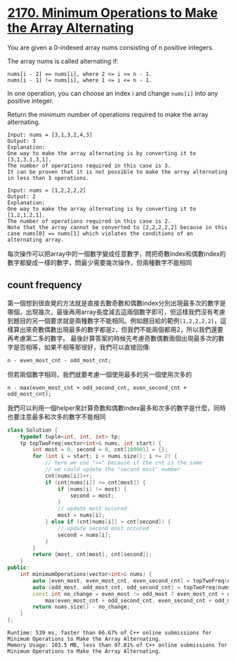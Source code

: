 # [2170. Minimum Operations to Make the Array Alternating](https://leetcode.com/problems/minimum-operations-to-make-the-array-alternating)

You are given a 0-indexed array nums consisting of n positive integers.

The array nums is called alternating if:

```
nums[i - 2] == nums[i], where 2 <= i <= n - 1.
nums[i - 1] != nums[i], where 1 <= i <= n - 1.
```
In one operation, you can choose an index i and change `nums[i]` into any positive integer.

Return the minimum number of operations required to make the array alternating.

```
Input: nums = [3,1,3,2,4,3]
Output: 3
Explanation:
One way to make the array alternating is by converting it to [3,1,3,1,3,1].
The number of operations required in this case is 3.
It can be proven that it is not possible to make the array alternating in less than 3 operations. 
```

```
Input: nums = [1,2,2,2,2]
Output: 2
Explanation:
One way to make the array alternating is by converting it to [1,2,1,2,1].
The number of operations required in this case is 2.
Note that the array cannot be converted to [2,2,2,2,2] because in this case nums[0] == nums[1] which violates the conditions of an alternating array.
```

每次操作可以把array中的一個數字變成任意數字，問把奇數index和偶數index的數字都變成一樣的數字，問最少需要幾次操作，但兩種數字不能相同

## count frequency
第一個想到很直覺的方法就是直接去數奇數和偶數index分別出現最多次的數字是哪個，出現幾次，最後再用array長度減去這兩個數字即可，但這樣我們沒有考慮到題目的另一個要求就是兩種數字不能相同。例如題目給的範例`[1,2,2,2,2]`，這樣算出來奇數偶數出現最多的數字都是`2`，但我們不能兩個都用2，所以我們還要再考慮第二多的數字。
最後計算答案的時候先考慮奇數偶數兩個出現最多次的數字是否相等，如果不相等那很好，我們可以直接回傳:
```
n - even_most_cnt - odd_most_cnt;
```
但若兩個數字相同，我們就要考慮一個使用最多的另一個使用次多的
```
n - max(even_most_cnt + odd_second_cnt, even_second_cnt + odd_most_cnt);
```

我們可以利用一個helper來計算奇數和偶數index最多和次多的數字是什麼，同時也要注意最多和次多的數字不能相同
```cpp
class Solution {
    typedef tuple<int, int, int> tp;
    tp topTwoFreq(vector<int>& nums, int start) {
        int most = 0, second = 0, cnt[100001] = {};
        for (int i = start; i < nums.size(); i += 2) {
            // here we use ">=" because if the cnt is the same
            // we could update the "second most" number
            cnt[nums[i]]++;
            if (cnt[nums[i]] >= cnt[most]) {
                if (nums[i] != most) {
                    second = most;
                }
                // update most occured
                most = nums[i];
            } else if (cnt[nums[i]] > cnt[second]) {
                // update second most occured
                second = nums[i];
            }
        }
        return {most, cnt[most], cnt[second]};
    }
public:
    int minimumOperations(vector<int>& nums) {
        auto [even_most, even_most_cnt, even_second_cnt] = topTwoFreq(nums, 0);
        auto [odd_most, odd_most_cnt, odd_second_cnt] = topTwoFreq(nums, 1);
        const int no_change = even_most != odd_most ? even_most_cnt + odd_most_cnt :
            max(even_most_cnt + odd_second_cnt, even_second_cnt + odd_most_cnt);
        return nums.size() - no_change;
    }
};
```

```
Runtime: 539 ms, faster than 66.67% of C++ online submissions for Minimum Operations to Make the Array Alternating.
Memory Usage: 103.5 MB, less than 97.81% of C++ online submissions for Minimum Operations to Make the Array Alternating.
```
